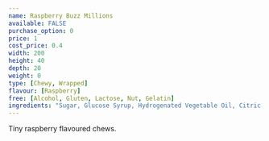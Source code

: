 ```yaml
---
name: Raspberry Buzz Millions
available: FALSE
purchase_option: 0
price: 1
cost_price: 0.4
width: 200
height: 40
depth: 20
weight: 0
type: [Chewy, Wrapped]
flavour: [Raspberry]
free: [Alcohol, Gluten, Lactose, Nut, Gelatin]
ingredients: "Sugar, Glucose Syrup, Hydrogenated Vegetable Oil, Citric Acid, Starch, Gelling Agent (Gellan Gum, Gum Arabic) Emulsifier (E473). Colours: E162. Flavours: Apple Juice Concentrate, Lemon Concentrate, Orange Concentrate, Raspberry Extract, Strawberry Concentrate"
---
```

Tiny raspberry flavoured chews.